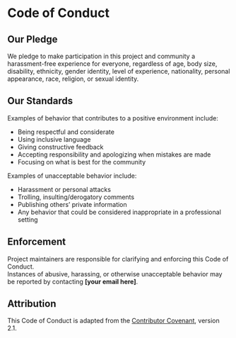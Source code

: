 # Code of Conduct

## Our Pledge
We pledge to make participation in this project and community a harassment-free experience for everyone, regardless of age, body size, disability, ethnicity, gender identity, level of experience, nationality, personal appearance, race, religion, or sexual identity.

## Our Standards
Examples of behavior that contributes to a positive environment include:
- Being respectful and considerate
- Using inclusive language
- Giving constructive feedback
- Accepting responsibility and apologizing when mistakes are made
- Focusing on what is best for the community

Examples of unacceptable behavior include:
- Harassment or personal attacks
- Trolling, insulting/derogatory comments
- Publishing others’ private information
- Any behavior that could be considered inappropriate in a professional setting

## Enforcement
Project maintainers are responsible for clarifying and enforcing this Code of Conduct.  
Instances of abusive, harassing, or otherwise unacceptable behavior may be reported by contacting **[your email here]**.

## Attribution
This Code of Conduct is adapted from the [Contributor Covenant](https://www.contributor-covenant.org/), version 2.1.
